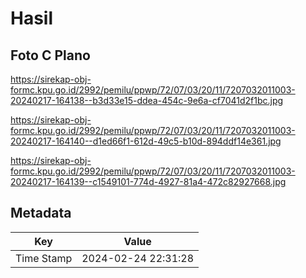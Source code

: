 # Hasil

## Foto C Plano

https://sirekap-obj-formc.kpu.go.id/2992/pemilu/ppwp/72/07/03/20/11/7207032011003-20240217-164138--b3d33e15-ddea-454c-9e6a-cf7041d2f1bc.jpg

https://sirekap-obj-formc.kpu.go.id/2992/pemilu/ppwp/72/07/03/20/11/7207032011003-20240217-164140--d1ed66f1-612d-49c5-b10d-894ddf14e361.jpg

https://sirekap-obj-formc.kpu.go.id/2992/pemilu/ppwp/72/07/03/20/11/7207032011003-20240217-164139--c1549101-774d-4927-81a4-472c82927668.jpg


## Metadata

| Key        | Value               |
| ---------- | ------------------- |
| Time Stamp | 2024-02-24 22:31:28 |



